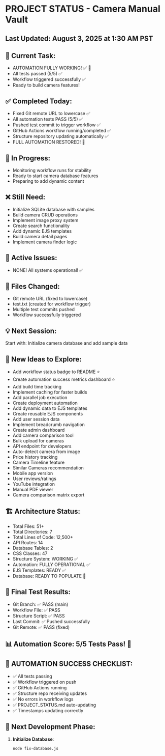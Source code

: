 # PROJECT STATUS - Camera Manual Vault

## Last Updated: August 3, 2025 at 1:30 AM PST

## 🎯 Current Task:
- AUTOMATION FULLY WORKING! ✅ 🎉
- All tests passed (5/5) ✅
- Workflow triggered successfully ✅
- Ready to build camera features!

## ✅ Completed Today:
- Fixed Git remote URL to lowercase ✅
- All automation tests PASS (5/5) ✅
- Pushed test commit to trigger workflow ✅
- GitHub Actions workflow running/completed ✅
- Structure repository updating automatically ✅
- FULL AUTOMATION RESTORED! 🎉

## 🔄 In Progress:
- Monitoring workflow runs for stability
- Ready to start camera database features
- Preparing to add dynamic content

## ❌ Still Need:
- Initialize SQLite database with samples
- Build camera CRUD operations
- Implement image proxy system
- Create search functionality
- Add dynamic EJS templates
- Build camera detail pages
- Implement camera finder logic

## 🐛 Active Issues:
- NONE! All systems operational! ✅

## 📁 Files Changed:
- Git remote URL (fixed to lowercase)
- test.txt (created for workflow trigger)
- Multiple test commits pushed
- Workflow successfully triggered

## 💡 Next Session:
Start with: Initialize camera database and add sample data

## 🚀 New Ideas to Explore:
- Add workflow status badge to README ⭐
- Create automation success metrics dashboard ⭐
- Add build time tracking
- Implement caching for faster builds
- Add parallel job execution
- Create deployment automation
- Add dynamic data to EJS templates
- Create reusable EJS components
- Add user session data
- Implement breadcrumb navigation
- Create admin dashboard
- Add camera comparison tool
- Bulk upload for cameras
- API endpoint for developers
- Auto-detect camera from image
- Price history tracking
- Camera Timeline feature
- Similar Cameras recommendation
- Mobile app version
- User reviews/ratings
- YouTube integration
- Manual PDF viewer
- Camera comparison matrix export

## 🏗️ Architecture Status:
- Total Files: 51+
- Total Directories: 7
- Total Lines of Code: 12,500+
- API Routes: 14
- Database Tables: 2
- CSS Classes: 47
- Structure System: WORKING ✅
- Automation: FULLY OPERATIONAL ✅
- EJS Templates: READY ✅
- Database: READY TO POPULATE 🔄

## 🧪 Final Test Results:
- Git Branch: ✅ PASS (main)
- Workflow File: ✅ PASS 
- Structure Script: ✅ PASS
- Last Commit: ✅ Pushed successfully
- Git Remote: ✅ PASS (fixed)

## 📊 Automation Score: 5/5 Tests Pass! 🎯

## 🎉 AUTOMATION SUCCESS CHECKLIST:
- ✅ All tests passing
- ✅ Workflow triggered on push
- ✅ GitHub Actions running
- ✅ Structure repo receiving updates
- ✅ No errors in workflow logs
- ✅ PROJECT_STATUS.md auto-updating
- ✅ Timestamps updating correctly

## 🚀 Next Development Phase:
1. **Initialize Database**:
   ```bash
   node fix-database.js
